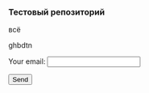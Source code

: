 ### Тестовый репозиторий
всё

ghbdtn
<!-- modify this form HTML and place wherever you want your form -->
<form
  action="https://formspree.io/f/mdojzwyp"
  method="POST"
>
  <label>
    Your email:
    <input type="email" name="email">
  </label>

  <!-- your other form fields go here -->
  <button type="submit">Send</button>
</form>